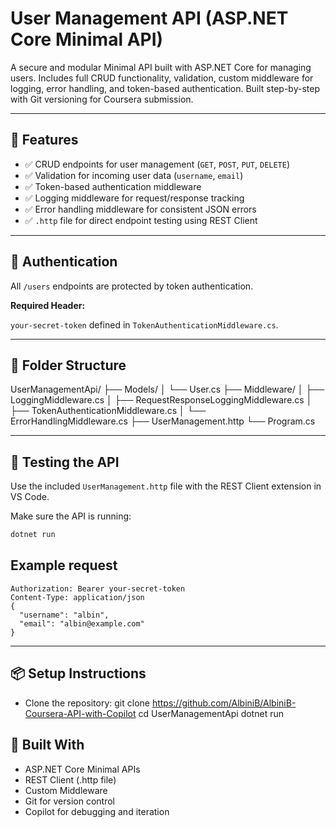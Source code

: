 # User Management API (ASP.NET Core Minimal API)

A secure and modular Minimal API built with ASP.NET Core for managing users. Includes full CRUD functionality, validation, custom middleware for logging, error handling, and token-based authentication. Built step-by-step with Git versioning for Coursera submission.

---

## 🚀 Features

- ✅ CRUD endpoints for user management (`GET`, `POST`, `PUT`, `DELETE`)
- ✅ Validation for incoming user data (`username`, `email`)
- ✅ Token-based authentication middleware
- ✅ Logging middleware for request/response tracking
- ✅ Error handling middleware for consistent JSON errors
- ✅ `.http` file for direct endpoint testing using REST Client

---

## 🔐 Authentication

All `/users` endpoints are protected by token authentication.

**Required Header:**

`your-secret-token` defined in `TokenAuthenticationMiddleware.cs`.

---

## 📂 Folder Structure
UserManagementApi/ ├── Models/ │   └── User.cs ├── Middleware/ │   ├── LoggingMiddleware.cs │   ├── RequestResponseLoggingMiddleware.cs │   ├── TokenAuthenticationMiddleware.cs │   └── ErrorHandlingMiddleware.cs ├── UserManagement.http └── Program.cs

---

## 🧪 Testing the API

Use the included `UserManagement.http` file with the REST Client extension in VS Code.

Make sure the API is running:

```bash
dotnet run
```
## Example request
```POST http://localhost:5046/users
Authorization: Bearer your-secret-token
Content-Type: application/json
{
  "username": "albin",
  "email": "albin@example.com"
}
```
---
## 📦 Setup Instructions
- Clone the repository:
git clone https://github.com/AlbiniB/AlbiniB-Coursera-API-with-Copilot
cd UserManagementApi
dotnet run

## 🧠 Built With
- ASP.NET Core Minimal APIs
- REST Client (.http file)
- Custom Middleware
- Git for version control
- Copilot for debugging and iteration
